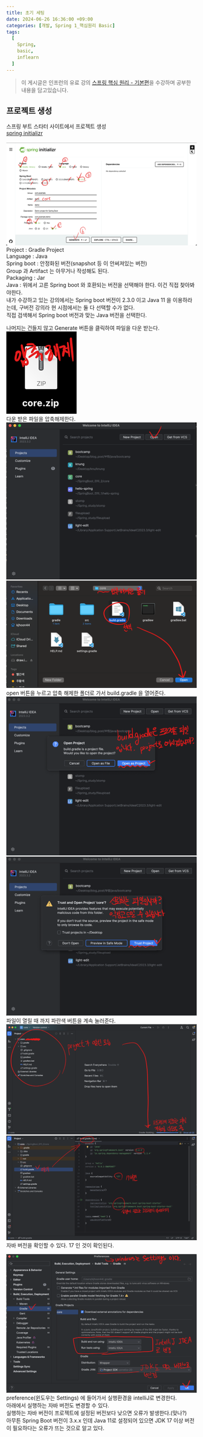 ```yaml
---
title: 초기 세팅
date: 2024-06-26 16:36:00 +09:00
categories: [개발, Spring 1_핵심원리 Basic]
tags:
  [
    Spring,
    basic,
    inflearn
  ]
---
```


> 이 게시글은 인프런의 유료 강의 [스프링 핵심 원리 - 기본편](https://www.inflearn.com/course/%EC%8A%A4%ED%94%84%EB%A7%81-%ED%95%B5%EC%8B%AC-%EC%9B%90%EB%A6%AC-%EA%B8%B0%EB%B3%B8%ED%8E%B8)을 수강하며 공부한 내용을 담고있습니다.

## 프로젝트 생성
스프링 부트 스타터 사이트에서 프로젝트 생성<br>
[spring initializr](https://start.spring.io)<br>
<br>
![2024-06-26_1](https://github.com/Hoon1999/hoon1999.github.io/blob/main/assets/img/2024-06-26/1.png?raw=true)<br>
Project : Gradle Project<br>
Language : Java<br>
Spring boot : 안정화된 버전(snapshot 등 이 안써져있는 버전)<br>
Group 과 Artifact 는 아무거나 작성해도 된다.<br>
Packaging : Jar<br>
Java : 위에서 고른 Spring boot 와 호환되는 버전을 선택해야 한다. 이건 직접 찾아봐야한다.<br>
내가 수강하고 있는 강의에서는 Spring boot 버전이 2.3.0 이고 Java 11 을 이용하라는데, 구버전 강의라 현 시점에서는 둘 다 선택할 수가 없다.<br>
직접 검색해서 Spring boot 버전과 맞는 Java 버전을 선택한다.<br>

나머지는 건들지 않고 Generate 버튼을 클릭하여 파일을 다운 받는다.<br>
![2024-06-26_2](https://github.com/Hoon1999/hoon1999.github.io/blob/main/assets/img/2024-06-26/2.png?raw=true)<br>
다운 받은 파일을 압축해제한다.<br>
![2024-06-26_3](https://github.com/Hoon1999/hoon1999.github.io/blob/main/assets/img/2024-06-26/3.png?raw=true)<br>
![2024-06-26_4](https://github.com/Hoon1999/hoon1999.github.io/blob/main/assets/img/2024-06-26/4.png?raw=true)<br>
open 버튼을 누르고 압축 해제한 폴더로 가서 build.gradle 을 열어준다.<br>
![2024-06-26_5](https://github.com/Hoon1999/hoon1999.github.io/blob/main/assets/img/2024-06-26/5.png?raw=true)<br>
![2024-06-26_6](https://github.com/Hoon1999/hoon1999.github.io/blob/main/assets/img/2024-06-26/6.png?raw=true)<br>
파일이 열릴 때 까지 파란색 버튼을 계속 눌러준다.<br>
![2024-06-26_7](https://github.com/Hoon1999/hoon1999.github.io/blob/main/assets/img/2024-06-26/7.png?raw=true)<br>
![2024-06-26_8](https://github.com/Hoon1999/hoon1999.github.io/blob/main/assets/img/2024-06-26/8.png?raw=true)<br>
자바 버전을 확인할 수 있다. 17 인 것이 확인된다.<br>

![2024-06-26_9](https://github.com/Hoon1999/hoon1999.github.io/blob/main/assets/img/2024-06-26/9.png?raw=true)<br>
preference(윈도우는 Settings) 에 들어가서 실행환경을 intelliJ로 변경한다.<br>
아래에서 실행하는 자바 버전도 변경할 수 있다.<br>
실행하는 자바 버전이 프로젝트에 설정된 버전보다 낮으면 오류가 발생한다.(맞나?)<br>
아무튼 Spring Boot 버전이 3.x.x 인데 Java 11로 설정되어 있으면 JDK 17 이상 버전이 필요하다는 오류가 뜨는 것으로 알고 있다.
